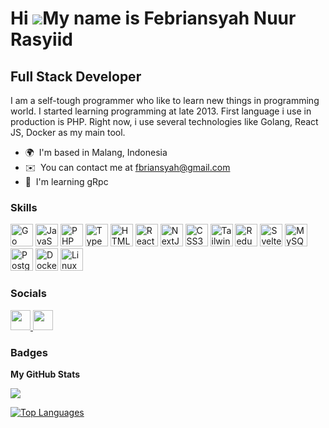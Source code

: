 Hi ![](https://user-images.githubusercontent.com/18350557/176309783-0785949b-9127-417c-8b55-ab5a4333674e.gif)My name is Febriansyah Nuur Rasyiid
================================================================================================================================================

Full Stack Developer
--------------------

I am a self-tough programmer who like to learn new things in programming world. I started learning programming at late 2013. First language i use in production is PHP. Right now, i use several technologies like Golang, React JS, Docker as my main tool.

* 🌍  I'm based in Malang, Indonesia
* ✉️  You can contact me at [fbriansyah@gmail.com](mailto:fbriansyah@gmail.com)
* 🧠  I'm learning gRpc

### Skills

<p align="left">
    <a href="https://go.dev/doc/" target="_blank" rel="noreferrer"><img
                src="https://raw.githubusercontent.com/danielcranney/readme-generator/main/public/icons/skills/go-colored.svg"
                alt="Go" width="36" height="36"></a>
    <a href="https://developer.mozilla.org/en-US/docs/Web/JavaScript" target="_blank"
            rel="noreferrer"><img
                src="https://raw.githubusercontent.com/danielcranney/readme-generator/main/public/icons/skills/javascript-colored.svg"
                alt="JavaScript" width="36" height="36"></a>
    <a href="https://www.php.net/" target="_blank" rel="noreferrer"><img
                src="https://raw.githubusercontent.com/danielcranney/readme-generator/main/public/icons/skills/php-colored.svg"
                alt="PHP" width="36" height="36"></a>
    <a href="https://www.typescriptlang.org/" target="_blank" rel="noreferrer"><img
                src="https://raw.githubusercontent.com/danielcranney/readme-generator/main/public/icons/skills/typescript-colored.svg"
                alt="TypeScript" width="36" height="36"></a>
    <a href="https://developer.mozilla.org/en-US/docs/Glossary/HTML5" target="_blank"
            rel="noreferrer"><img
                src="https://raw.githubusercontent.com/danielcranney/readme-generator/main/public/icons/skills/html5-colored.svg"
                alt="HTML5" width="36" height="36"></a>
    <a href="https://reactjs.org/" target="_blank" rel="noreferrer"><img
                src="https://raw.githubusercontent.com/danielcranney/readme-generator/main/public/icons/skills/react-colored.svg"
                alt="React" width="36" height="36"></a>
    <a href="https://nextjs.org/docs" target="_blank" rel="noreferrer"><img
                src="https://raw.githubusercontent.com/danielcranney/readme-generator/main/public/icons/skills/nextjs-colored-dark.svg"
                alt="NextJs" width="36" height="36"></a>
    <a href="https://www.w3.org/TR/CSS/#css" target="_blank" rel="noreferrer"><img
                src="https://raw.githubusercontent.com/danielcranney/readme-generator/main/public/icons/skills/css3-colored.svg"
                alt="CSS3" width="36" height="36"></a>
    <a href="https://tailwindcss.com/" target="_blank" rel="noreferrer"><img
                src="https://raw.githubusercontent.com/danielcranney/readme-generator/main/public/icons/skills/tailwindcss-colored.svg"
                alt="TailwindCSS" width="36" height="36"></a>
    <a href="https://redux.js.org/" target="_blank" rel="noreferrer"><img
                src="https://raw.githubusercontent.com/danielcranney/readme-generator/main/public/icons/skills/redux-colored.svg"
                alt="Redux" width="36" height="36"></a>
    <a href="https://svelte.dev/" target="_blank" rel="noreferrer"><img
                src="https://raw.githubusercontent.com/danielcranney/readme-generator/main/public/icons/skills/svelte-colored.svg"
                alt="Svelte" width="36" height="36"></a>
    <a href="https://www.mysql.com/" target="_blank" rel="noreferrer"><img
                src="https://raw.githubusercontent.com/danielcranney/readme-generator/main/public/icons/skills/mysql-colored.svg"
                alt="MySQL" width="36" height="36"></a>
    <a href="https://www.postgresql.org/" target="_blank" rel="noreferrer"><img
                src="https://raw.githubusercontent.com/danielcranney/readme-generator/main/public/icons/skills/postgresql-colored.svg"
                alt="PostgreSQL" width="36" height="36"></a>
    <a href="https://www.docker.com/" target="_blank" rel="noreferrer"><img
                src="https://raw.githubusercontent.com/danielcranney/readme-generator/main/public/icons/skills/docker-colored.svg"
                alt="Docker" width="36" height="36"></a>
    <a href="https://www.linux.org" target="_blank" rel="noreferrer"><img
                src="https://raw.githubusercontent.com/danielcranney/readme-generator/main/public/icons/skills/linux-colored.svg"
                alt="Linux" width="36" height="36"></a>
</p>


### Socials

<p align="left"> <a href="https://www.github.com/fbriansyah" target="_blank" rel="noreferrer"> <picture> <source media="(prefers-color-scheme: dark)" srcset="https://raw.githubusercontent.com/danielcranney/readme-generator/main/public/icons/socials/github-dark.svg" /> <source media="(prefers-color-scheme: light)" srcset="https://raw.githubusercontent.com/danielcranney/readme-generator/main/public/icons/socials/github.svg" /> <img src="https://raw.githubusercontent.com/danielcranney/readme-generator/main/public/icons/socials/github.svg" width="32" height="32" /> </picture> </a> <a href="https://www.linkedin.com/in/febrianrasyiid" target="_blank" rel="noreferrer"> <picture> <source media="(prefers-color-scheme: dark)" srcset="https://raw.githubusercontent.com/danielcranney/readme-generator/main/public/icons/socials/linkedin.svg" /> <source media="(prefers-color-scheme: light)" srcset="https://raw.githubusercontent.com/danielcranney/readme-generator/main/public/icons/socials/linkedin.svg" /> <img src="https://raw.githubusercontent.com/danielcranney/readme-generator/main/public/icons/socials/linkedin.svg" width="32" height="32" /> </picture> </a></p>

### Badges

<b>My GitHub Stats</b>

<a href="http://www.github.com/fbriansyah"><img src="https://github-readme-streak-stats.herokuapp.com/?user=fbriansyah&stroke=ffffff&background=1c1917&ring=0891b2&fire=0891b2&currStreakNum=ffffff&currStreakLabel=0891b2&sideNums=ffffff&sideLabels=ffffff&dates=ffffff&hide_border=true" /></a>

<a href="https://github.com/fbriansyah" align="left"><img src="https://github-readme-stats.vercel.app/api/top-langs/?username=fbriansyah&langs_count=10&title_color=0891b2&text_color=ffffff&icon_color=0891b2&bg_color=1c1917&hide_border=true&locale=en&custom_title=Top%20%Languages" alt="Top Languages" /></a>
